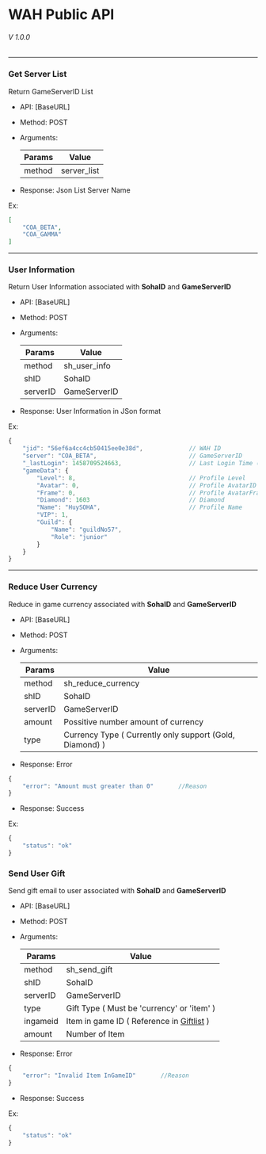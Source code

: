 # WAH Public API 
###### V 1.0.0

------

### Get Server List

Return GameServerID List 

* API: [BaseURL]
* Method: POST
* Arguments:  

    | Params        | Value           
    | ------------- |-------------
    | method      | server_list
    
* Response: Json List Server Name

Ex:
```json
[
    "COA_BETA",
    "COA_GAMMA"
]
```

------

### User Information
Return User Information associated with **SohaID** and **GameServerID**

* API: [BaseURL]
* Method: POST
* Arguments:  

    | Params        | Value           
    | ------------- |-------------
    | method      | sh_user_info
   | shID            | SohaID
   | serverID     | GameServerID

* Response: User Information in JSon format

Ex:
```javascript
{
    "jid": "56ef6a4cc4cb50415ee0e38d",             // WAH ID
    "server": "COA_BETA",                          // GameServerID
    "_lastLogin": 1458709524663,                   // Last Login Time (Unix time)
    "gameData": {
        "Level": 8,                                // Profile Level
        "Avatar": 0,                               // Profile AvatarID
        "Frame": 0,                                // Profile AvatarFrameID
        "Diamond": 1603                            // Diamond
        "Name": "HuySOHA",                         // Profile Name
        "VIP": 1,
        "Guild": {
            "Name": "guildNo57",
            "Role": "junior"
        }
    }
}
```

------

### Reduce User Currency
Reduce in game currency associated with **SohaID** and **GameServerID**

* API: [BaseURL]
* Method: POST
* Arguments:  

    | Params        | Value           
    | ------------- |-------------
    | method      | sh_reduce_currency
   | shID            | SohaID
   | serverID     | GameServerID
   | amount     | Possitive number amount of currency
   | type | Currency Type ( Currently only support (Gold, Diamond) )

* Response: Error

```javascript
{
    "error": "Amount must greater than 0"       //Reason
}
```

* Response: Success

Ex:
```javascript
{
    "status": "ok"
}
```
### Send User Gift
Send gift email to user associated with **SohaID** and **GameServerID**

* API: [BaseURL]
* Method: POST
* Arguments:  

    | Params        | Value           
    | ------------- |-------------
    | method      | sh_send_gift
   | shID            | SohaID
   | serverID     | GameServerID
   | type     | Gift Type ( Must be 'currency' or 'item' )
   | ingameid | Item in game ID ( Reference in [Giftlist](data/dataGiftList.json) )
   | amount | Number of Item

* Response: Error

```javascript
{
    "error": "Invalid Item InGameID"       //Reason
}
```

* Response: Success

Ex:
```javascript
{
    "status": "ok"
}
```
